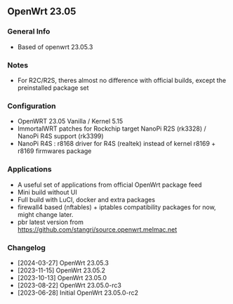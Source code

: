 ## OpenWrt 23.05

### General Info
- Based of openwrt 23.05.3

### Notes
- For R2C/R2S, theres almost no difference with official builds, except the preinstalled package set

### Configuration
- OpenWRT 23.05 Vanilla / Kernel 5.15
- ImmortalWRT patches for Rockchip target NanoPi R2S (rk3328) / NanoPi R4S support (rk3399)
- NanoPi R4S : r8168 driver for R4S (realtek) instead of kernel r8169 + r8169 firmwares package

### Applications
- A useful set of applications from official OpenWrt package feed
- Mini build without UI
- Full build with LuCI, docker and extra packages
- firewall4 based (nftables) + iptables compatibility packages for now, might change later.
- pbr latest version from https://github.com/stangri/source.openwrt.melmac.net

### Changelog
- [2024-03-27] OpenWrt 23.05.3
- [2023-11-15] OpenWrt 23.05.2
- [2023-10-13] OpenWrt 23.05.0
- [2023-08-22] OpenWrt 23.05.0-rc3
- [2023-06-28] Initial OpenWrt 23.05.0-rc2
